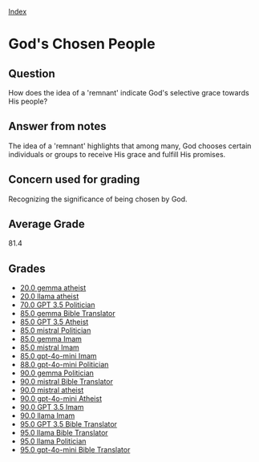 
[Index](../../index.md)
# God's Chosen People
## Question
How does the idea of a 'remnant' indicate God's selective grace towards His people?

## Answer from notes
The idea of a 'remnant' highlights that among many, God chooses certain individuals or groups to receive His grace and fulfill His promises.

## Concern used for grading
Recognizing the significance of being chosen by God.

## Average Grade
81.4

## Grades
 * [20.0 gemma atheist](../answers/gemma_atheist/God_s_Chosen_People.md)
 * [20.0 llama atheist](../answers/llama_atheist/God_s_Chosen_People.md)
 * [70.0 GPT 3.5 Politician](../answers/GPT_3.5_Politician/God_s_Chosen_People.md)
 * [85.0 gemma Bible Translator](../answers/gemma_Bible_Translator/God_s_Chosen_People.md)
 * [85.0 GPT 3.5 Atheist](../answers/GPT_3.5_Atheist/God_s_Chosen_People.md)
 * [85.0 mistral Politician](../answers/mistral_Politician/God_s_Chosen_People.md)
 * [85.0 gemma Imam](../answers/gemma_Imam/God_s_Chosen_People.md)
 * [85.0 mistral Imam](../answers/mistral_Imam/God_s_Chosen_People.md)
 * [85.0 gpt-4o-mini Imam](../answers/gpt-4o-mini_Imam/God_s_Chosen_People.md)
 * [88.0 gpt-4o-mini Politician](../answers/gpt-4o-mini_Politician/God_s_Chosen_People.md)
 * [90.0 gemma Politician](../answers/gemma_Politician/God_s_Chosen_People.md)
 * [90.0 mistral Bible Translator](../answers/mistral_Bible_Translator/God_s_Chosen_People.md)
 * [90.0 mistral atheist](../answers/mistral_atheist/God_s_Chosen_People.md)
 * [90.0 gpt-4o-mini Atheist](../answers/gpt-4o-mini_Atheist/God_s_Chosen_People.md)
 * [90.0 GPT 3.5 Imam](../answers/GPT_3.5_Imam/God_s_Chosen_People.md)
 * [90.0 llama Imam](../answers/llama_Imam/God_s_Chosen_People.md)
 * [95.0 GPT 3.5 Bible Translator](../answers/GPT_3.5_Bible_Translator/God_s_Chosen_People.md)
 * [95.0 llama Bible Translator](../answers/llama_Bible_Translator/God_s_Chosen_People.md)
 * [95.0 llama Politician](../answers/llama_Politician/God_s_Chosen_People.md)
 * [95.0 gpt-4o-mini Bible Translator](../answers/gpt-4o-mini_Bible_Translator/God_s_Chosen_People.md)
